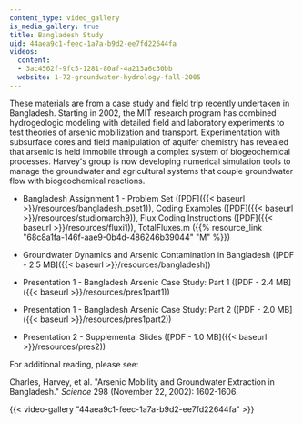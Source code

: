 ```yaml
---
content_type: video_gallery
is_media_gallery: true
title: Bangladesh Study
uid: 44aea9c1-feec-1a7a-b9d2-ee7fd22644fa
videos:
  content:
  - 3ac4562f-9fc5-1281-80af-4a213a6c30bb
  website: 1-72-groundwater-hydrology-fall-2005
---
```


These materials are from a case study and field trip recently undertaken in Bangladesh. Starting in 2002, the MIT research program has combined hydrogeologic modeling with detailed field and laboratory experiments to test theories of arsenic mobilization and transport. Experimentation with subsurface cores and field manipulation of aquifer chemistry has revealed that arsenic is held immobile through a complex system of biogeochemical processes. Harvey's group is now developing numerical simulation tools to manage the groundwater and agricultural systems that couple groundwater flow with biogeochemical reactions.

*   Bangladesh Assignment 1 - Problem Set ([PDF]({{< baseurl >}}/resources/bangladesh_pset1)), Coding Examples ([PDF]({{< baseurl >}}/resources/studiomarch9)), Flux Coding Instructions ([PDF]({{< baseurl >}}/resources/fluxi1)), TotalFluxes.m ({{% resource_link "68c8a1fa-146f-aae9-0b4d-486246b39044" "M" %}})
    
*   Groundwater Dynamics and Arsenic Contamination in Bangladesh ([PDF - 2.5 MB]({{< baseurl >}}/resources/bangladesh))
    
*   Presentation 1 - Bangladesh Arsenic Case Study: Part 1 ([PDF - 2.4 MB]({{< baseurl >}}/resources/pres1part1))
    
*   Presentation 1 - Bangladesh Arsenic Case Study: Part 2 ([PDF - 2.0 MB]({{< baseurl >}}/resources/pres1part2))
    
*   Presentation 2 - Supplemental Slides ([PDF - 1.0 MB]({{< baseurl >}}/resources/pres2))
    

For additional reading, please see:

Charles, Harvey, et al. "Arsenic Mobility and Groundwater Extraction in Bangladesh." _Science_ 298 (November 22, 2002): 1602-1606.

{{< video-gallery "44aea9c1-feec-1a7a-b9d2-ee7fd22644fa" >}}

